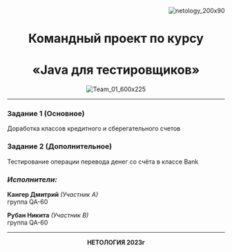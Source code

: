 <div align="right">

![netology_200x90](https://i.imgur.com/6zzdXl9.jpg)

<div align="center">

# Командный проект по курсу 
# «Java для тестировщиков» 

![Team_01_600x225](https://i.imgur.com/7E68reB.jpg)

***
<div align="left">

### Задание 1 (Основное)
Доработка классов кредитного и сберегательного счетов
### Задание 2 (Дополнительное)
Тестирование операции перевода денег со счёта в классе Bank

### **_Исполнители:_**


**Кангер Дмитрий**  *(Участник А)* <br> группа QA-60
<div align="left">

**Рубан Никита**  *(Участник В)* <br> группа QA-60

***

<div align="center">

**НЕТОЛОГИЯ 2023г**
